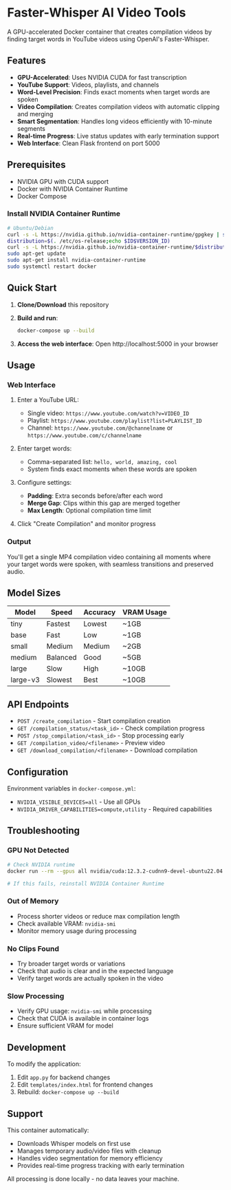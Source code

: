 # Faster-Whisper AI Video Tools

A GPU-accelerated Docker container that creates compilation videos by finding target words in YouTube videos using OpenAI's Faster-Whisper.

## Features

- **GPU-Accelerated**: Uses NVIDIA CUDA for fast transcription
- **YouTube Support**: Videos, playlists, and channels
- **Word-Level Precision**: Finds exact moments when target words are spoken
- **Video Compilation**: Creates compilation videos with automatic clipping and merging
- **Smart Segmentation**: Handles long videos efficiently with 10-minute segments
- **Real-time Progress**: Live status updates with early termination support
- **Web Interface**: Clean Flask frontend on port 5000

## Prerequisites

- NVIDIA GPU with CUDA support
- Docker with NVIDIA Container Runtime
- Docker Compose

### Install NVIDIA Container Runtime

```bash
# Ubuntu/Debian
curl -s -L https://nvidia.github.io/nvidia-container-runtime/gpgkey | sudo apt-key add -
distribution=$(. /etc/os-release;echo $ID$VERSION_ID)
curl -s -L https://nvidia.github.io/nvidia-container-runtime/$distribution/nvidia-container-runtime.list | sudo tee /etc/apt/sources.list.d/nvidia-container-runtime.list
sudo apt-get update
sudo apt-get install nvidia-container-runtime
sudo systemctl restart docker
```

## Quick Start

1. **Clone/Download** this repository

2. **Build and run**:
   ```bash
   docker-compose up --build
   ```

3. **Access the web interface**:
   Open http://localhost:5000 in your browser

## Usage

### Web Interface

1. Enter a YouTube URL:
   - Single video: `https://www.youtube.com/watch?v=VIDEO_ID`
   - Playlist: `https://www.youtube.com/playlist?list=PLAYLIST_ID`
   - Channel: `https://www.youtube.com/@channelname` or `https://www.youtube.com/c/channelname`

2. Enter target words:
   - Comma-separated list: `hello, world, amazing, cool`
   - System finds exact moments when these words are spoken

3. Configure settings:
   - **Padding**: Extra seconds before/after each word
   - **Merge Gap**: Clips within this gap are merged together
   - **Max Length**: Optional compilation time limit

4. Click "Create Compilation" and monitor progress

### Output

You'll get a single MP4 compilation video containing all moments where your target words were spoken, with seamless transitions and preserved audio.

## Model Sizes

| Model | Speed | Accuracy | VRAM Usage |
|-------|-------|----------|------------|
| tiny  | Fastest | Lowest | ~1GB |
| base  | Fast | Low | ~1GB |
| small | Medium | Medium | ~2GB |
| medium | Balanced | Good | ~5GB |
| large | Slow | High | ~10GB |
| large-v3 | Slowest | Best | ~10GB |

## API Endpoints

- `POST /create_compilation` - Start compilation creation
- `GET /compilation_status/<task_id>` - Check compilation progress
- `POST /stop_compilation/<task_id>` - Stop processing early
- `GET /compilation_video/<filename>` - Preview video
- `GET /download_compilation/<filename>` - Download compilation

## Configuration

Environment variables in `docker-compose.yml`:
- `NVIDIA_VISIBLE_DEVICES=all` - Use all GPUs
- `NVIDIA_DRIVER_CAPABILITIES=compute,utility` - Required capabilities

## Troubleshooting

### GPU Not Detected
```bash
# Check NVIDIA runtime
docker run --rm --gpus all nvidia/cuda:12.3.2-cudnn9-devel-ubuntu22.04 nvidia-smi

# If this fails, reinstall NVIDIA Container Runtime
```

### Out of Memory
- Process shorter videos or reduce max compilation length
- Check available VRAM: `nvidia-smi`
- Monitor memory usage during processing

### No Clips Found
- Try broader target words or variations
- Check that audio is clear and in the expected language
- Verify target words are actually spoken in the video

### Slow Processing
- Verify GPU usage: `nvidia-smi` while processing
- Check that CUDA is available in container logs
- Ensure sufficient VRAM for model

## Development

To modify the application:

1. Edit `app.py` for backend changes
2. Edit `templates/index.html` for frontend changes
3. Rebuild: `docker-compose up --build`

## Support

This container automatically:
- Downloads Whisper models on first use
- Manages temporary audio/video files with cleanup
- Handles video segmentation for memory efficiency
- Provides real-time progress tracking with early termination

All processing is done locally - no data leaves your machine.